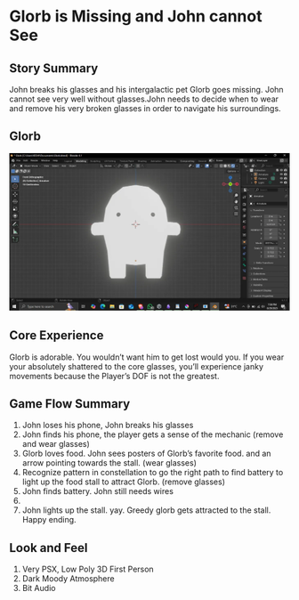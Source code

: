 # Glorb is Missing and John cannot See

## Story Summary
John breaks his glasses and his intergalactic pet Glorb goes missing. John cannot see very well without glasses.John needs to decide when to wear and remove his very broken glasses in order to navigate his surroundings.

## Glorb
![Glorb](3D_Beginner/3d_Blender_Assets_Keshi/Readme/image.webp)

## Core Experience 
Glorb is adorable. You wouldn’t want him to get lost would you. If you wear your absolutely shattered to the core glasses, you’ll experience janky movements because the Player’s DOF is not the greatest.

## Game Flow Summary
1. John loses his phone, John breaks his glasses
2. John finds his phone, the player gets a sense of the mechanic (remove and wear glasses)
3. Glorb loves food. John sees posters of Glorb’s favorite food. and an arrow pointing towards the stall. (wear glasses)
4. Recognize pattern in constellation to go the right path to find battery to light up the food stall to attract Glorb. (remove glasses)
5. John finds battery. John still needs wires
6. <insert cool task>
7. John lights up the stall. yay. Greedy glorb gets attracted to the stall. Happy ending.

## Look and Feel
1. Very PSX, Low Poly 3D First Person
2. Dark Moody Atmosphere
3. Bit Audio 
